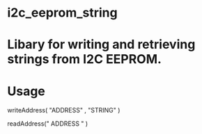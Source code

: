 # i2c_eeprom_string
# Libary for writing and retrieving strings from I2C EEPROM. 


# Usage
writeAddress( "ADDRESS" , "STRING" )


readAddress(" ADDRESS " )
